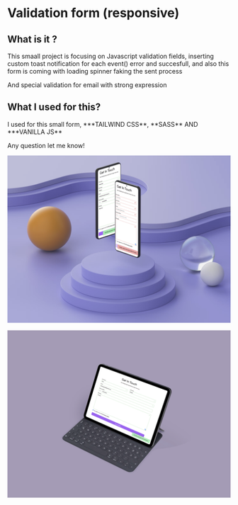 <h1>Validation form (responsive)</h1>
<h2>What is it ?</h2>

<p>This smaall project is focusing on Javascript validation fields, inserting custom toast notification for each event() error and succesfull, and also this form is coming with loading spinner faking the sent process</p>
<p><p>And special validation for email with strong expression</p>

<h2>What I used for this?</h2>

<p>I used for this small form, ***TAILWIND CSS**, **SASS** AND ***VANILLA JS**</p>

<p>Any question let me know!</p>

<p><img src="validation-mockup.png" widt="80%"></p>

<p><img src="validation-mockup2.png" widt="80%"></p>

